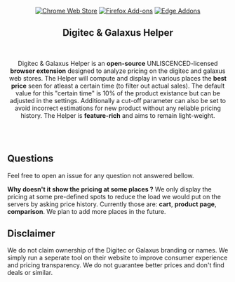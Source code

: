 <p align="center"><a rel="noreferrer noopener" href="https://chromewebstore.google.com/detail/digitec-galaxus-helper/opkinhhinaicnbmofgkocallpfeiggnh"><img alt="Chrome Web Store" src="https://img.shields.io/badge/Chrome-141e24.svg?&style=for-the-badge&logo=google-chrome&logoColor=white"></a>  <a rel="noreferrer noopener" href="https://addons.mozilla.org/firefox/addon/digitec-galaxus-helper/"><img alt="Firefox Add-ons" src="https://img.shields.io/badge/Firefox-141e24.svg?&style=for-the-badge&logo=firefox-browser&logoColor=white"></a> <a rel="noreferrer noopener" href="https://microsoftedge.microsoft.com/addons/detail/digitec-galaxus-helper/NOT_YET_AVAILABLE"><img alt="Edge Addons" src="https://img.shields.io/badge/Edge-141e24.svg?&style=for-the-badge&logo=microsoft-edge&logoColor=white"></a> 

<h2 align="center">Digitec & Galaxus Helper</h2>
<br/>
<p align="center">Digitec & Galaxus Helper is an <strong>open-source</strong> UNLISCENCED-licensed <strong>browser extension</strong> designed to analyze pricing on the digitec and galaxus web stores. The Helper will compute and display in various places the <strong>best price</strong> seen for atleast a certain time (to filter out actual sales). The default value for this "certain time" is 10% of the product existance but can be adjusted in the settings. Additionally a cut-off parameter can also be set to avoid incorrect estimations for new product without any reliable pricing history. The Helper is <strong>feature-rich</strong> and aims to remain light-weight.</p>
<br/>
<br/>

## Questions

Feel free to open an issue for any question not answered bellow.

**Why doesn't it show the pricing at some places ?**
We only display the pricing at some pre-defined spots to reduce the load we would put on the servers by asking price history. Currently those are: **cart**, **product page**, **comparison**. We plan to add more places in the future.

## Disclaimer

We do not claim ownership of the Digitec or Galaxus branding or names. We simply run a seperate tool on their website to improve consumer experience and pricing transparency. We do not guarantee better prices and don't find deals or similar.
